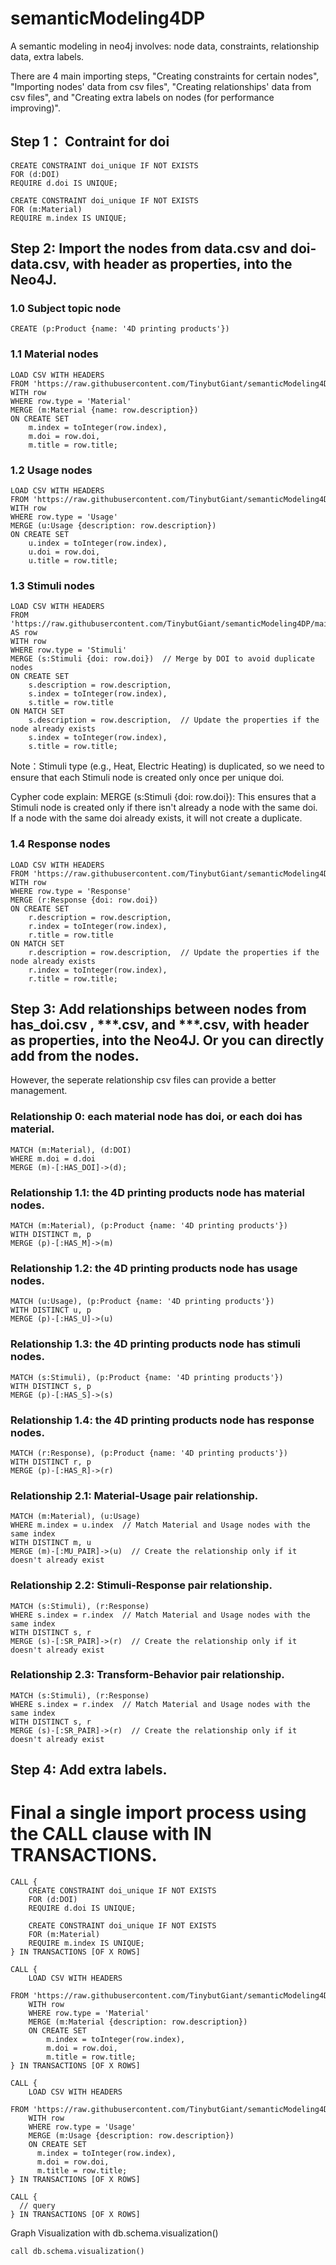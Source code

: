 # semanticModeling4DP
A semantic modeling in neo4j involves: node data, constraints, relationship data, extra labels.

There are 4 main importing steps, "Creating constraints for certain nodes", "Importing nodes' data from csv files", "Creating relationships' data from csv files", and "Creating extra labels on nodes (for performance improving)".

## Step 1： Contraint for doi
```	
CREATE CONSTRAINT doi_unique IF NOT EXISTS
FOR (d:DOI)
REQUIRE d.doi IS UNIQUE;

CREATE CONSTRAINT doi_unique IF NOT EXISTS
FOR (m:Material)
REQUIRE m.index IS UNIQUE;
```

## Step 2: Import the nodes from data.csv and doi-data.csv, with header as properties, into the Neo4J.
### 1.0 Subject topic node

```
CREATE (p:Product {name: '4D printing products'})
```

### 1.1 Material nodes
```
LOAD CSV WITH HEADERS 
FROM 'https://raw.githubusercontent.com/TinybutGiant/semanticModeling4DP/main/data.csv' AS row
WITH row
WHERE row.type = 'Material'
MERGE (m:Material {name: row.description})
ON CREATE SET 
    m.index = toInteger(row.index), 
    m.doi = row.doi, 
    m.title = row.title;
```
### 1.2 Usage nodes
```
LOAD CSV WITH HEADERS 
FROM 'https://raw.githubusercontent.com/TinybutGiant/semanticModeling4DP/main/data.csv' AS row
WITH row
WHERE row.type = 'Usage'
MERGE (u:Usage {description: row.description})
ON CREATE SET 
    u.index = toInteger(row.index),
    u.doi = row.doi, 
    u.title = row.title;
```
### 1.3 Stimuli nodes
```
LOAD CSV WITH HEADERS 
FROM 'https://raw.githubusercontent.com/TinybutGiant/semanticModeling4DP/main/data.csv' AS row
WITH row
WHERE row.type = 'Stimuli'
MERGE (s:Stimuli {doi: row.doi})  // Merge by DOI to avoid duplicate nodes
ON CREATE SET 
    s.description = row.description,  
    s.index = toInteger(row.index),  
    s.title = row.title
ON MATCH SET
    s.description = row.description,  // Update the properties if the node already exists
    s.index = toInteger(row.index),  
    s.title = row.title;      
```
Note：Stimuli type (e.g., Heat, Electric Heating) is duplicated, so we need to ensure that each Stimuli node is created only once per unique doi.

Cypher code explain: MERGE (s:Stimuli {doi: row.doi}): This ensures that a Stimuli node is created only if there isn't already a node with the same doi. If a node with the same doi already exists, it will not create a duplicate.

### 1.4 Response nodes
```
LOAD CSV WITH HEADERS 
FROM 'https://raw.githubusercontent.com/TinybutGiant/semanticModeling4DP/main/data.csv' AS row
WITH row
WHERE row.type = 'Response'
MERGE (r:Response {doi: row.doi})
ON CREATE SET 
    r.description = row.description,  
    r.index = toInteger(row.index),  
    r.title = row.title
ON MATCH SET
    r.description = row.description,  // Update the properties if the node already exists
    r.index = toInteger(row.index),  
    r.title = row.title;  
```
## Step 3: Add relationships between nodes from has_doi.csv , ***.csv, and ***.csv, with header as properties, into the Neo4J. Or you can directly add from the nodes.
However, the seperate relationship csv files can provide a better management.

### Relationship 0: each material node has doi, or each doi has material. 
```	
MATCH (m:Material), (d:DOI)
WHERE m.doi = d.doi
MERGE (m)-[:HAS_DOI]->(d);
```

### Relationship 1.1: the 4D printing products node has material nodes. 
```
MATCH (m:Material), (p:Product {name: '4D printing products'})
WITH DISTINCT m, p
MERGE (p)-[:HAS_M]->(m)
```

### Relationship 1.2: the 4D printing products node has usage nodes. 
```
MATCH (u:Usage), (p:Product {name: '4D printing products'})
WITH DISTINCT u, p
MERGE (p)-[:HAS_U]->(u)
```

### Relationship 1.3: the 4D printing products node has stimuli nodes. 
```
MATCH (s:Stimuli), (p:Product {name: '4D printing products'})
WITH DISTINCT s, p
MERGE (p)-[:HAS_S]->(s)
```

### Relationship 1.4: the 4D printing products node has response nodes. 
```
MATCH (r:Response), (p:Product {name: '4D printing products'})
WITH DISTINCT r, p
MERGE (p)-[:HAS_R]->(r)
```

### Relationship 2.1: Material-Usage pair relationship. 
```
MATCH (m:Material), (u:Usage)
WHERE m.index = u.index  // Match Material and Usage nodes with the same index
WITH DISTINCT m, u
MERGE (m)-[:MU_PAIR]->(u)  // Create the relationship only if it doesn't already exist
```

### Relationship 2.2: Stimuli-Response pair relationship. 
```
MATCH (s:Stimuli), (r:Response)
WHERE s.index = r.index  // Match Material and Usage nodes with the same index
WITH DISTINCT s, r
MERGE (s)-[:SR_PAIR]->(r)  // Create the relationship only if it doesn't already exist
```


### Relationship 2.3: Transform-Behavior pair relationship. 
```
MATCH (s:Stimuli), (r:Response)
WHERE s.index = r.index  // Match Material and Usage nodes with the same index
WITH DISTINCT s, r
MERGE (s)-[:SR_PAIR]->(r)  // Create the relationship only if it doesn't already exist
```


## Step 4: Add extra labels.



# Final a single import process using the CALL clause with IN TRANSACTIONS.
```
CALL {
    CREATE CONSTRAINT doi_unique IF NOT EXISTS
    FOR (d:DOI)
    REQUIRE d.doi IS UNIQUE;

    CREATE CONSTRAINT doi_unique IF NOT EXISTS
    FOR (m:Material)
    REQUIRE m.index IS UNIQUE;
} IN TRANSACTIONS [OF X ROWS]

CALL {
    LOAD CSV WITH HEADERS 
    FROM 'https://raw.githubusercontent.com/TinybutGiant/semanticModeling4DP/main/data.csv' AS row
    WITH row
    WHERE row.type = 'Material'
    MERGE (m:Material {description: row.description})
    ON CREATE SET 
        m.index = toInteger(row.index), 
        m.doi = row.doi, 
        m.title = row.title;
} IN TRANSACTIONS [OF X ROWS]

CALL {
    LOAD CSV WITH HEADERS 
    FROM 'https://raw.githubusercontent.com/TinybutGiant/semanticModeling4DP/main/data.csv' AS row
    WITH row
    WHERE row.type = 'Usage'
    MERGE (m:Usage {description: row.description})
    ON CREATE SET 
      m.index = toInteger(row.index),
      m.doi = row.doi, 
      m.title = row.title;
} IN TRANSACTIONS [OF X ROWS]

CALL {
  // query
} IN TRANSACTIONS [OF X ROWS]
```

Graph Visualization with db.schema.visualization() 
```
call db.schema.visualization() 
```

